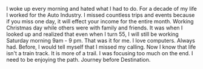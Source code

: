 I woke up every morning and hated what I had to do. For a decade of my life I worked for the Auto Industry. I missed countless trips and events because if you miss one day, it will effect your income for the entire month. Working Christmas day while others were with family and friends. It was when I looked up and realized that even when I turn 55, I will still be working Saturday morning 9am - 9 pm. That was it for me. I love computers. Always had. Before, I  would tell myself that I missed my calling. Now I know that life isn't a train track. It is more of a trail. I was focusing too much on the end. I need to be enjoying the path. Journey before Destination. 
